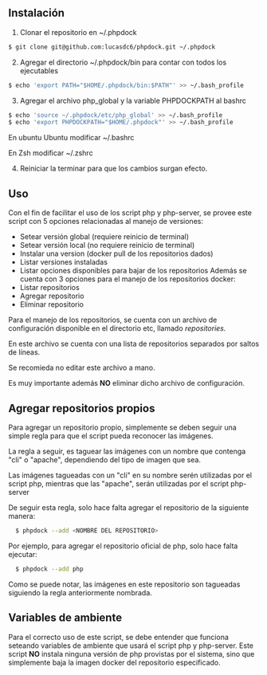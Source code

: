 ## Instalación

1. Clonar el repositorio en ~/.phpdock
```bash
$ git clone git@github.com:lucasdc6/phpdock.git ~/.phpdock
```

2. Agregar el directorio ~/.phpdock/bin para contar con todos los ejecutables
```bash
$ echo 'export PATH="$HOME/.phpdock/bin:$PATH"' >> ~/.bash_profile
```

3. Agregar el archivo php_global y la variable PHPDOCKPATH al bashrc
```bash
$ echo 'source ~/.phpdock/etc/php_global' >> ~/.bash_profile
$ echo 'export PHPDOCKPATH="$HOME/.phpdock"' >> ~/.bash_profile
```
En ubuntu Ubuntu modificar ~/.bashrc

En Zsh modificar ~/.zshrc

4. Reiniciar la terminar para que los cambios surgan efecto.


## Uso

Con el fin de facilitar el uso de los script php y php-server, se provee este
script con 5 opciones relacionadas al manejo de versiones:
  * Setear versión global (requiere reinicio de terminal)
  * Setear versión local (no requiere reinicio de terminal)
  * Instalar una version (docker pull de los repositorios dados)
  * Listar versiones instaladas
  * Listar opciones disponibles para bajar de los repositorios
Además se cuenta con 3 opciones para el manejo de los repositorios docker:
  * Listar repositorios
  * Agregar repositorio
  * Eliminar repositorio

Para el manejo de los repositorios, se cuenta con un archivo de configuración
disponible en el directorio etc, llamado _repositories._

En este archivo se cuenta con una lista de repositorios separados por saltos
de líneas.

Se recomieda no editar este archivo a mano.

Es muy importante además **NO** eliminar dicho archivo de configuración.

## Agregar repositorios propios

Para agregar un repositorio propio, simplemente se deben seguir una simple regla
para que el script pueda reconocer las imágenes.

La regla a seguir, es taguear las imágenes con un nombre que contenga "cli" o
"apache", dependiendo del tipo de imagen que sea.

Las imágenes tagueadas con un "cli" en su nombre serén utilizadas por el script
php, mientras que las "apache", serán utilizadas por el script php-server

De seguir esta regla, solo hace falta agregar el repositorio de la siguiente
manera:

```bash
  $ phpdock --add <NOMBRE DEL REPOSITORIO>
```

Por ejemplo, para agregar el repositorio oficial de php, solo hace falta
ejecutar:

```bash
  $ phpdock --add php
```

Como se puede notar, las imágenes en este repositorio son tagueadas siguiendo la
regla anteriormente nombrada.

## Variables de ambiente

Para el correcto uso de este script, se debe entender que funciona seteando
variables de ambiente que usará el script php y php-server.
Este script **NO** instala ninguna versión de php provistas por el sistema, sino
que simplemente baja la imagen docker del repositorio especificado.
